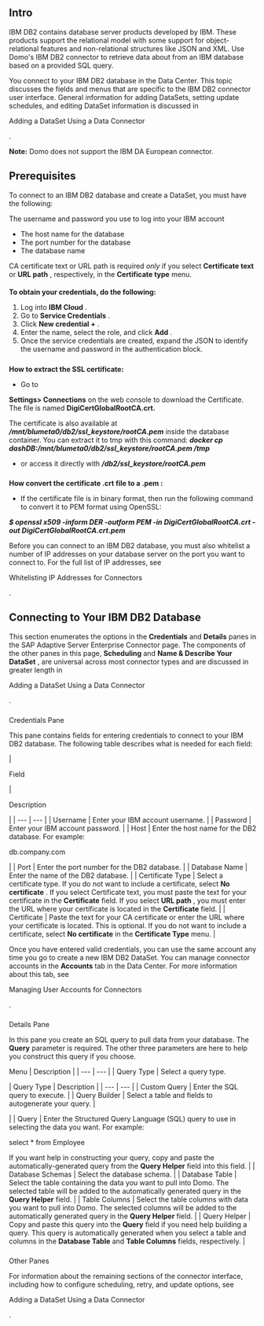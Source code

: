 

Intro
-------

IBM DB2 contains database server products developed by IBM. These products support the relational model with some support for object-relational features and non-relational structures like JSON and XML. Use Domo's IBM DB2 connector to retrieve data about from an IBM database based on a provided SQL query.


 You connect to your IBM DB2 database in the Data Center. This topic discusses the fields and menus that are specific to the IBM DB2 connector user interface. General information for adding DataSets, setting update schedules, and editing DataSet information is discussed in

Adding a DataSet Using a Data Connector

.


**Note:**
 Domo does not support the IBM DA European connector.


 Prerequisites
---------------

To connect to an IBM DB2 database and create a DataSet, you must have the following:

 The username and password you use to log into your IBM account
* The host name for the database
* The port number for the database
* The database name

CA certificate text or URL path is required
 *only*
 if you select
 **Certificate text**
 or
 **URL path**
 , respectively, in the
 **Certificate type**
 menu.

####
**To obtain your credentials, do the following:**


1. Log into
 **IBM Cloud**
 .
2. Go to
 **Service Credentials**
 .
3. Click
 **New credential +**
 .
4. Enter the name, select the role, and click
 **Add**
 .
5. Once the service credentials are created, expand the JSON to identify the username and password in the authentication block.


#####
**How to extract the SSL certificate:**


* Go to


**Settings> Connections**
 on the web console to download the Certificate. The file is named
 **DigiCertGlobalRootCA.crt.**

 The certificate is also available at
 ***/mnt/blumeta0/db2/ssl\_keystore/rootCA.pem***
 inside the database container. You can extract it to tmp with this command:
 ***docker cp dashDB:/mnt/blumeta0/db2/ssl\_keystore/rootCA.pem /tmp***
* or access it directly with
 ***<host volume>/db2/ssl\_keystore/rootCA.pem***


#####
**How convert the certificate .crt file to a .pem :**


* If the certificate file is in binary format, then run the following command to convert it to PEM format using OpenSSL:


***$ openssl x509 -inform DER -outform PEM -in DigiCertGlobalRootCA.crt -out DigiCertGlobalRootCA.crt.pem***

Before you can connect to an IBM DB2 database, you must also whitelist a number of IP addresses on your database server on the port you want to connect to. For the full list of IP addresses, see

Whitelisting IP Addresses for Connectors

.


 Connecting to Your IBM DB2 Database
-------------------------------------


 This section enumerates the options in the
 **Credentials**
 and
 **Details**
 panes in the SAP Adaptive Server Enterprise Connector page. The components of the other panes in this page,
 **Scheduling**
 and
 **Name & Describe Your DataSet**
 , are universal across most connector types and are discussed in greater length in

Adding a DataSet Using a Data Connector

.


###

Credentials Pane


 This pane contains fields for entering credentials to connect to your IBM DB2 database. The following table describes what is needed for each field:


|

Field

|

Description

|
| --- | --- |
|
 Username
  |
 Enter your IBM account username.
  |
|
 Password
  |
 Enter your IBM account password.
  |
|
 Host
  |
 Enter the host name for the DB2 database. For example:


 db.company.com


 |
|
 Port
  |
 Enter the port number for the DB2 database.
  |
|
 Database Name
  |
 Enter the name of the DB2 database.
  |
|
 Certificate Type
  |
 Select a certificate type. If you do not want to include a certificate, select
 **No certificate**
 . If you select Certificate text, you must paste the text for your certificate in the
 **Certificate**
 field. If you select
 **URL path**
 , you must enter the URL where your certificate is located in the
 **Certificate**
 field.
  |
|
 Certificate
  |
 Paste the text for your CA certificate or enter the URL where your certificate is located. This is optional. If you do not want to include a certificate, select
 **No certificate**
 in the
 **Certificate Type**
 menu.
  |


 Once you have entered valid credentials, you can use the same account any time you go to create a new IBM DB2 DataSet. You can manage connector accounts in the
 **Accounts**
 tab in the Data Center. For more information about this tab, see

Managing User Accounts for Connectors

.


###
 Details Pane

In this pane you create an SQL query to pull data from your database. The
 **Query**
 parameter is required. The other three parameters are here to help you construct this query if you choose.


 Menu
  |
 Description
  |
| --- | --- |
|
 Query Type
  |
 Select a query type.


|
 Query Type
  |
 Description
  |
| --- | --- |
|
 Custom Query
  |
 Enter the SQL query to execute.
  |
|
 Query Builder
  |
 Select a table and fields to autogenerate your query.
  |

|
|
 Query
  |
 Enter the Structured Query Language (SQL) query to use in selecting the data you want. For example:

select \* from Employee

If you want help in constructing your query, copy and paste the automatically-generated query from the
 **Query Helper**
 field into this field.
  |
|
 Database Schemas
  |
 Select the database schema.
  |
|
 Database Table
  |
 Select the table containing the data you want to pull into Domo. The selected table will be added to the automatically generated query in the
 **Query Helper**
 field.
  |
|
 Table Columns
  |
 Select the table columns with data you want to pull into Domo. The selected columns will be added to the automatically generated query in the
 **Query Helper**
 field.
  |
|
 Query Helper
  |
 Copy and paste this query into the
 **Query**
 field if you need help building a query. This query is automatically generated when you select a table and columns in the
 **Database Table**
 and
 **Table Columns**
 fields, respectively.
  |


###
 Other Panes

For information about the remaining sections of the connector interface, including how to configure scheduling, retry, and update options, see

Adding a DataSet Using a Data Connector

.


